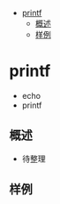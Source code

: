 <!-- TOC -->

- [printf](#printf)
    - [概述](#概述)
    - [样例](#样例)

<!-- /TOC -->

# printf

- echo
- printf

## 概述

- 待整理

<!-- - 语法
    - `printf FORMAT [ARGUMENT]...`
    - `printf OPTIONS`
- 作用：
    - 根据FORMAT打印ARGUMENTs，或根据OPTION执行
- FORMAT控制打印输出，像c语言中的printf函数，解释序列可以有：
    - `\"`：双引号
    - `\\`：反斜杠
    - `\a`：alert（BEL）
    - `\b`：退格
    - `\c`：
    - `\e`：
    - `\f`：
    - `\n`：
    - `\r`：
    - `\t`：
    - `\v`：
    - `\NNN`：
    - `\xHH`：
    - `\uHHHH`：
    - `\uHHHHHHHH`：
    - `%%`：
    - `%b`： -->

## 样例



